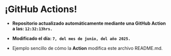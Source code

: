 # ¡GitHub Actions!
* **Repositorio actualizado automáticamente mediante una GitHub Action a las: `12:32:13hrs.`**
* **Modificado el día: `7, del mes de junio, del año 2025.`**

* Ejemplo sencillo de cómo la **Action** modifica este archivo README.md.

